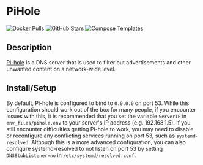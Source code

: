 # PiHole

[![Docker Pulls](https://img.shields.io/docker/pulls/pihole/pihole?style=flat-square&color=607D8B&label=docker%20pulls&logo=docker)](https://hub.docker.com/r/pihole/pihole)
[![GitHub Stars](https://img.shields.io/github/stars/pi-hole/docker-pi-hole?style=flat-square&color=607D8B&label=github%20stars&logo=github)](https://github.com/pi-hole/docker-pi-hole)
[![Compose Templates](https://img.shields.io/static/v1?style=flat-square&color=607D8B&label=compose&message=templates)](https://github.com/GhostWriters/DockSTARTer/tree/main/compose/.apps/pihole)

## Description

[Pi-hole](https://pi-hole.net/) is a DNS server that is used to filter out advertisements and other unwanted content on a network-wide level.

## Install/Setup

By default, Pi-hole is configured to bind to `0.0.0.0` on port 53. While this configuration should work out of the box for many people, if you encounter issues with this, it is recommended that you set the variable `ServerIP` in `env_files/pihole.env` to your server's IP address (e.g. 192.168.1.5). If you still encounter difficulties getting Pi-hole to work, you may need to disable or reconfigure any conflicting services running on port 53, such as `systemd-resolved`. Although this is a more advanced configuration, you can also configure systemd-resolved to not listen on port 53 by setting `DNSStubListener=no` in `/etc/systemd/resolved.conf`.
